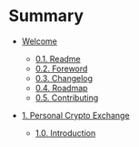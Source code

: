 # Summary

* [Welcome]()

    * [0.1. Readme](README.md)
    * [0.2. Foreword](FOREWORD.md)
    * [0.3. Changelog]()
    * [0.4. Roadmap]()
    * [0.5. Contributing]()

* [1. Personal Crypto Exchange]()

    * [1.0. Introduction]()

